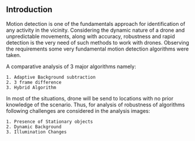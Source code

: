 ## Introduction

Motion detection is one of the fundamentals approach for identification of any activity in the vicinity. Considering the dynamic nature of a drone and unpredictable movements, along with accuracy,
robustness and rapid detection is the very need of such methods to work with drones. Observing the
requirements some very fundamental motion detection algorithms were taken.

A comparative analysis of 3 major algorithms namely:

```
1. Adaptive Background subtraction
2. 3 frame difference
3. Hybrid Algorithm

```

In most of the situations, drone will be send to locations with no prior knowledge of the scenario.
Thus, for analysis of robustness of algorithms following challenges are considered in the analysis images:

```
1. Presence of Stationary objects
2. Dynamic Background
3. Illumination Changes
```